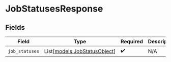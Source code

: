 # JobStatusesResponse


## Fields

| Field                                                        | Type                                                         | Required                                                     | Description                                                  |
| ------------------------------------------------------------ | ------------------------------------------------------------ | ------------------------------------------------------------ | ------------------------------------------------------------ |
| `job_statuses`                                               | List[[models.JobStatusObject](../models/jobstatusobject.md)] | :heavy_check_mark:                                           | N/A                                                          |